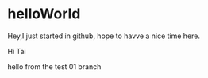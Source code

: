 # helloWorld

Hey,I just started in github, hope to havve a nice time here.


Hi Tai

hello from the test 01 branch

